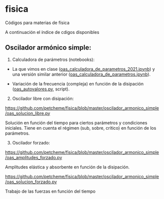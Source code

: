# fisica
Códigos para materias de física

A continuación el índice de cdigos disponibles

## Oscilador armónico simple:

1. Calculadora de parámetros (notebooks):

  * La que vimos en clase ([oas_calculadora_de_parametros_2021.ipynb](oscilador_armonico_simple/oas_calculadora_de_parametros_2021.ipynb)) y una versión similar anterior ([oas_calculadora_de_parametros.ipynb](oscilador_armonico_simple/oas_calculadora_de_parametros.ipynb)).

  * Variación de la frecuencia (compleja) en función de la disipación ([oas_autovalores.py](oscilador_armonico_simple/oas_autovalores.py), script).

2. Oscilador libre con disipación:

  https://github.com/petcheme/fisica/blob/master/oscilador_armonico_simple/oas_solucion_libre.py

  Solución en función del tiempo para ciertos parámetros y condiciones iniciales. Tiene en cuenta el régimen (sub, sobre, crítico) en función de los parámetros.

3. Oscilador forzado:

  https://github.com/petcheme/fisica/blob/master/oscilador_armonico_simple/oas_amplitudes_forzado.py

  Amplitudes elástica y absorbente en función de la disipación.

  https://github.com/petcheme/fisica/blob/master/oscilador_armonico_simple/oas_solucion_forzado.py

  Trabajo de las fuerzas en función del tiempo
